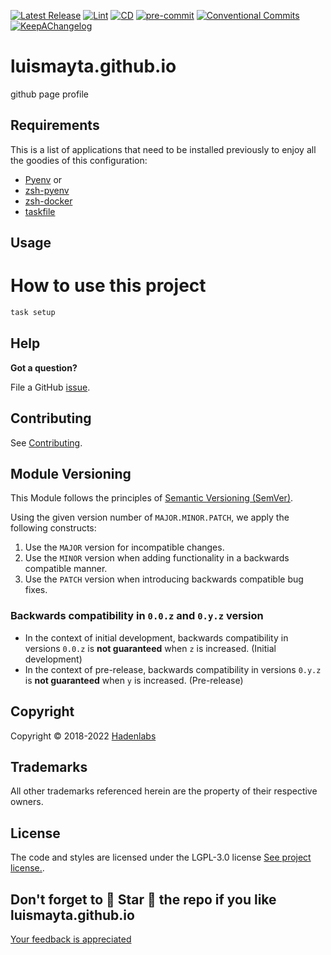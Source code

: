 <!--


  ** DO NOT EDIT THIS FILE
  **
  ** 1) Make all changes to `provision/generator/README.yaml`
  ** 2) Run`task readme` to rebuild this file.
  **
  ** (We maintain HUNDREDS of open source projects. This is how we maintain our sanity.)
  **


  -->

[![Latest Release](https://img.shields.io/github/release/luismayta/luismayta.github.io)](https://github.com/luismayta/luismayta.github.io/releases) [![Lint](https://img.shields.io/github/workflow/status/luismayta/luismayta.github.io/lint-code)](https://github.com/luismayta/luismayta.github.io/actions?workflow=lint-code) [![CD](https://github.com/luismayta/luismayta.github.io/actions/workflows/cd.yml/badge.svg?branch=develop)](https://github.com/luismayta/luismayta.github.io/actions?workflow=cd) [![pre-commit](https://img.shields.io/badge/pre--commit-enabled-brightgreen?logo=pre-commit&logoColor=white)](https://github.com/pre-commit/pre-commit) [![Conventional Commits](https://img.shields.io/badge/Conventional%20Commits-1.0.0-yellow)](https://conventionalcommits.org) [![KeepAChangelog](https://img.shields.io/badge/changelog-Keep%20a%20Changelog%20v1.0.0-orange)](https://keepachangelog.com)

# luismayta.github.io

github page profile

## Requirements

This is a list of applications that need to be installed previously to enjoy all the goodies of this configuration:

- [Pyenv](https://github.com/pyenv/pyenv) or
- [zsh-pyenv](https://github.com/luismayta/zsh-pyenv)
- [zsh-docker](https://github.com/luismayta/zsh-docker)
- [taskfile](https://github.com/go-task/task)

## Usage

# How to use this project

```bash
task setup
```

## Help

**Got a question?**

File a GitHub [issue](https://github.com/luismayta/luismayta.github.io/issues).

## Contributing

See [Contributing](./docs/contributing.md).

## Module Versioning

This Module follows the principles of [Semantic Versioning (SemVer)](https://semver.org/).

Using the given version number of `MAJOR.MINOR.PATCH`, we apply the following constructs:

1. Use the `MAJOR` version for incompatible changes.
1. Use the `MINOR` version when adding functionality in a backwards compatible manner.
1. Use the `PATCH` version when introducing backwards compatible bug fixes.

### Backwards compatibility in `0.0.z` and `0.y.z` version

- In the context of initial development, backwards compatibility in versions `0.0.z` is **not guaranteed** when `z` is increased. (Initial development)
- In the context of pre-release, backwards compatibility in versions `0.y.z` is **not guaranteed** when `y` is increased. (Pre-release)

## Copyright

Copyright © 2018-2022 [Hadenlabs](https://hadenlabs.com)

## Trademarks

All other trademarks referenced herein are the property of their respective owners.

## License

The code and styles are licensed under the LGPL-3.0 license [See project license.](LICENSE).

## Don't forget to 🌟 Star 🌟 the repo if you like luismayta.github.io

[Your feedback is appreciated](https://github.com/luismayta/luismayta.github.io/issues)

